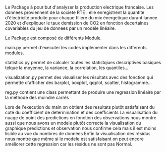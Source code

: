 Le Package à pour but d'analyser la production electrique francaise. Les donnees proviennent de la societe RTE : elle enregistrent la quantite d'électricité produite pour chaque filiere du mix énergetique durant lannee 2020 et d'expliquer le taux demission de CO2 en fonction decertaines covariables du jeu de donnees par un modéle linéaire.

Le Package est composé de différents Module.

main.py permet d'executer les codes implémenter dans les differents modules.

statistics.py permet de calculer toutes les statistqiues descriptives basiques telque la moyenne, la variance, la correlation, les quantiles...

visualization.py permet des visualiser les résultats avec des fonction qui permette d'afficher des barplot, boxplot, qqplot, scatter, histogramme...

reg.py contient une class permettant de produire une regression linéaire par la méthode des moindre carrés

Lors de l'execution du main on obtient des resultats plutôt satisfaisant du coté du coefficient de determination et des coefficients
La visualisation du nuage de point des predictions en fonction des observations nous montre aussi que nous avons un modele plutôt correcte 
la visualisation du graphique predictions et observation nous confirme cela mais il est moins lisible au vue du nombres de données
Enfin la visualisation des résidus nous montre que même si le modele est satisfaisant on peut encore améliorer cette regression car les résidus ne sont pas Normal.
